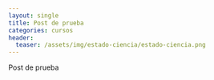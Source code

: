 ```yaml
---
layout: single
title: Post de prueba
categories: cursos
header:
  teaser: /assets/img/estado-ciencia/estado-ciencia.png
---
```


Post de prueba
